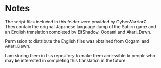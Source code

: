 # Notes

The script files included in this folder were provided by CyberWarriorX. They
contain the original Japanese language dump of the Saturn game and an English
translation completed by ElfShadow, Oogami and Akari_Dawn.

Permission to distribute the English files was obtained from Oogami and
Akari_Dawn.

I am storing them in this repository to make them accessible to people who
may be interested in completing this translation in the future.
